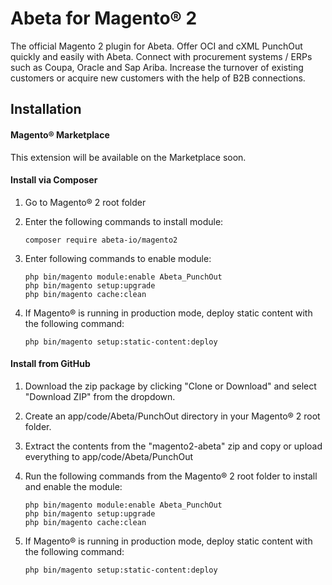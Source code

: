 # Abeta for Magento® 2

The official Magento 2 plugin for Abeta.
Offer OCI and cXML PunchOut quickly and easily with Abeta. Connect with procurement systems / ERPs such as Coupa, Oracle and Sap Ariba. 
Increase the turnover of existing customers or acquire new customers with the help of B2B connections.

## Installation

#### Magento® Marketplace

This extension will be available on the Marketplace soon.

#### Install via Composer

1. Go to Magento® 2 root folder

2. Enter the following commands to install module:

   ```
   composer require abeta-io/magento2
   ``` 

3. Enter following commands to enable module:

   ```
   php bin/magento module:enable Abeta_PunchOut
   php bin/magento setup:upgrade
   php bin/magento cache:clean
   ```

4. If Magento® is running in production mode, deploy static content with the following command: 

   ```
   php bin/magento setup:static-content:deploy
   ```

#### Install from GitHub

1. Download the zip package by clicking "Clone or Download" and select "Download ZIP" from the dropdown.

2. Create an app/code/Abeta/PunchOut directory in your Magento® 2 root folder.

3. Extract the contents from the "magento2-abeta" zip and copy or upload everything to app/code/Abeta/PunchOut

4. Run the following commands from the Magento® 2 root folder to install and enable the module:

   ```
   php bin/magento module:enable Abeta_PunchOut
   php bin/magento setup:upgrade
   php bin/magento cache:clean
   ```

5. If Magento® is running in production mode, deploy static content with the following command: 

   ```
   php bin/magento setup:static-content:deploy
   ```